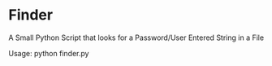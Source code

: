 # Finder
A Small Python Script that looks for a Password/User Entered String in a File

Usage: python finder.py


